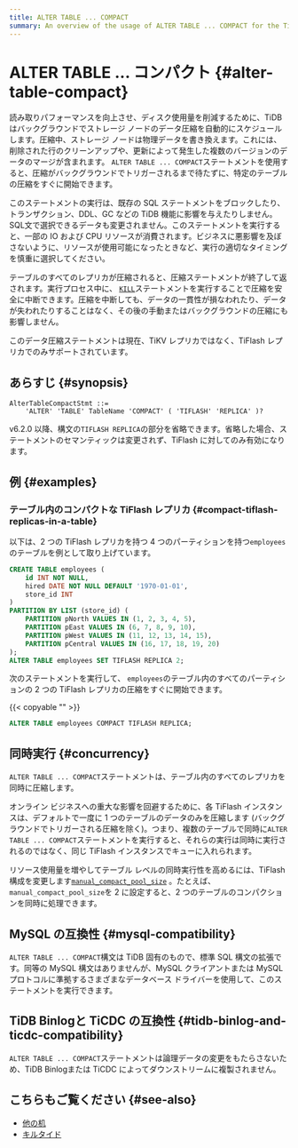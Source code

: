 ```yaml
---
title: ALTER TABLE ... COMPACT
summary: An overview of the usage of ALTER TABLE ... COMPACT for the TiDB database.
---
```


# ALTER TABLE ... コンパクト {#alter-table-compact}

読み取りパフォーマンスを向上させ、ディスク使用量を削減するために、TiDB はバックグラウンドでストレージ ノードのデータ圧縮を自動的にスケジュールします。圧縮中、ストレージ ノードは物理データを書き換えます。これには、削除された行のクリーンアップや、更新によって発生した複数のバージョンのデータのマージが含まれます。 `ALTER TABLE ... COMPACT`ステートメントを使用すると、圧縮がバックグラウンドでトリガーされるまで待たずに、特定のテーブルの圧縮をすぐに開始できます。

このステートメントの実行は、既存の SQL ステートメントをブロックしたり、トランザクション、DDL、GC などの TiDB 機能に影響を与えたりしません。 SQL文で選択できるデータも変更されません。このステートメントを実行すると、一部の IO および CPU リソースが消費されます。ビジネスに悪影響を及ぼさないように、リソースが使用可能になったときなど、実行の適切なタイミングを慎重に選択してください。

テーブルのすべてのレプリカが圧縮されると、圧縮ステートメントが終了して返されます。実行プロセス中に、 [`KILL`](/sql-statements/sql-statement-kill.md)ステートメントを実行することで圧縮を安全に中断できます。圧縮を中断しても、データの一貫性が損なわれたり、データが失われたりすることはなく、その後の手動またはバックグラウンドの圧縮にも影響しません。

このデータ圧縮ステートメントは現在、TiKV レプリカではなく、TiFlash レプリカでのみサポートされています。

## あらすじ {#synopsis}

```ebnf+diagram
AlterTableCompactStmt ::=
    'ALTER' 'TABLE' TableName 'COMPACT' ( 'TIFLASH' 'REPLICA' )?
```

v6.2.0 以降、構文の`TIFLASH REPLICA`の部分を省略できます。省略した場合、ステートメントのセマンティックは変更されず、TiFlash に対してのみ有効になります。

## 例 {#examples}

### テーブル内のコンパクトな TiFlash レプリカ {#compact-tiflash-replicas-in-a-table}

以下は、2 つの TiFlash レプリカを持つ 4 つのパーティションを持つ`employees`のテーブルを例として取り上げています。

```sql
CREATE TABLE employees (
    id INT NOT NULL,
    hired DATE NOT NULL DEFAULT '1970-01-01',
    store_id INT
)
PARTITION BY LIST (store_id) (
    PARTITION pNorth VALUES IN (1, 2, 3, 4, 5),
    PARTITION pEast VALUES IN (6, 7, 8, 9, 10),
    PARTITION pWest VALUES IN (11, 12, 13, 14, 15),
    PARTITION pCentral VALUES IN (16, 17, 18, 19, 20)
);
ALTER TABLE employees SET TIFLASH REPLICA 2;
```

次のステートメントを実行して、 `employees`のテーブル内のすべてのパーティションの 2 つの TiFlash レプリカの圧縮をすぐに開始できます。

{{< copyable "" >}}

```sql
ALTER TABLE employees COMPACT TIFLASH REPLICA;
```

## 同時実行 {#concurrency}

`ALTER TABLE ... COMPACT`ステートメントは、テーブル内のすべてのレプリカを同時に圧縮します。

オンライン ビジネスへの重大な影響を回避するために、各 TiFlash インスタンスは、デフォルトで一度に 1 つのテーブルのデータのみを圧縮します (バックグラウンドでトリガーされる圧縮を除く)。つまり、複数のテーブルで同時に`ALTER TABLE ... COMPACT`ステートメントを実行すると、それらの実行は同時に実行されるのではなく、同じ TiFlash インスタンスでキューに入れられます。

<CustomContent platform="tidb">

リソース使用量を増やしてテーブル レベルの同時実行性を高めるには、TiFlash 構成を変更します[`manual_compact_pool_size`](/tiflash/tiflash-configuration.md) 。たとえば、 `manual_compact_pool_size`を 2 に設定すると、2 つのテーブルのコンパクションを同時に処理できます。

</CustomContent>

## MySQL の互換性 {#mysql-compatibility}

`ALTER TABLE ... COMPACT`構文は TiDB 固有のもので、標準 SQL 構文の拡張です。同等の MySQL 構文はありませんが、MySQL クライアントまたは MySQL プロトコルに準拠するさまざまなデータベース ドライバーを使用して、このステートメントを実行できます。

## TiDB Binlogと TiCDC の互換性 {#tidb-binlog-and-ticdc-compatibility}

`ALTER TABLE ... COMPACT`ステートメントは論理データの変更をもたらさないため、TiDB Binlogまたは TiCDC によってダウンストリームに複製されません。

## こちらもご覧ください {#see-also}

-   [他の机](/sql-statements/sql-statement-alter-table.md)
-   [キルタイド](/sql-statements/sql-statement-kill.md)
